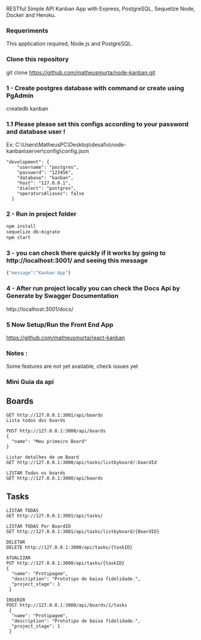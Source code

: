 RESTful Simple API Kanban App with Express, PostgreSQL, Sequelize Node, Docker and Heroku.

### Requeriments
This application required, Node.js and PostgreSQL.

### Clone this repository
git clone https://github.com/matheusmurta/node-kanban.git

### 1 - Create postgres database with command or create using PgAdmin 
createdb kanban

### 1.1 Please please set this configs according to your password and database user !
Ex: 
C:\Users\MatheusPC\Desktop\desafio\node-kanban\server\config\config.json

```
"development": {
    "username": "postgres",
    "password": "123456",
    "database": "kanban",
    "host": "127.0.0.1",
    "dialect": "postgres",
    "operatorsAliases": false
  }
```

### 2 - Run in project folder 
```sh
npm install
sequelize db:migrate
npm start 
```
### 3 - you can check there quickly if it works by going to http://localhost:3001/ and seeing this message
```sh
{"message":"Kanban App"}
```

### 4 - After run project locally you can check the Docs Api by Generate by Swagger Documentation
http://localhost:3001/docs/

### 5 Now Setup/Run the Front End App
https://github.com/matheusmurta/react-kanban


### Notes : 
Some features are not yet available, check issues yet

### Mini Guia da api

## Boards
```
GET http://127.0.0.1:3001/api/boards
Lista todos dos boards 

POST http://127.0.0.1:3000/api/boards
{
  "name": "Meu primeiro Board"
}

Listar detalhes de um Board 
GET http://127.0.0.1:3000/api/tasks/listbyboard/:boardId

LISTAR Todos os boards 
GET http://127.0.0.1:3000/api/boards
```
## Tasks 
```
LISTAR TODAS 
GET http://127.0.0.1:3001/api/tasks/ 

LISTAR TODAS Por BoardID 
GET http://127.0.0.1:3001/api/tasks/listbyboard/{BoardID}

DELETAR 
DELETE http://127.0.0.1:3000/api/tasks/{taskID}

ATUALIZAR 
PUT http://127.0.0.1:3000/api/tasks/{taskID}
{
  "name": "Protipagem",
  "description": "Prototipo de baixa fidelidade.",
  "project_stage": 1
 }
 
INSERIR 
POST http://127.0.0.1:3000/api/boards/1/tasks
 {
  "name": "Protipagem",
  "description": "Prototipo de baixa fidelidade.",
  "project_stage": 1
 }
```
